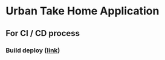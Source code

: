 # Urban Take Home Application

## For CI / CD process

### Build deploy ([link](https://github.com/theanotherwise/snippets/blob/master/md-files/maven/build-deploy.md))